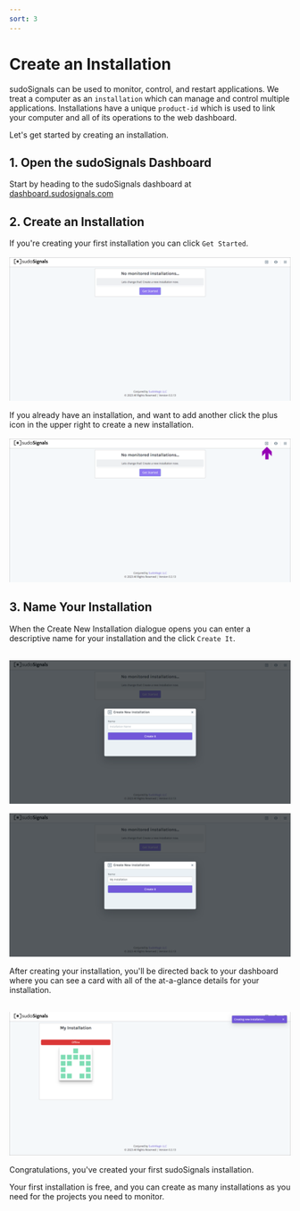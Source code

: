 ```yaml
---
sort: 3
---
```


# Create an Installation

sudoSignals can be used to monitor, control, and restart applications. We treat a computer as an `installation` which can manage and control multiple applications. Installations have a unique `product-id` which is used to link your computer and all of its operations to the web dashboard. 

Let's get started by creating an installation. 

## 1. Open the sudoSignals Dashboard

Start by heading to the sudoSignals dashboard at [dashboard.sudosignals.com](https://dashboard.sudosignals.com/)

## 2. Create an Installation

If you're creating your first installation you can click `Get Started`. 
<br>
<br>
![Create Installation 001](../assets/images/create-installation/create-installation-001.png)

If you already have an installation, and want to add another click the plus icon in the upper right to create a new installation.
<br>
<br>
![Create Installation 002](../assets/images/create-installation/create-installation-002.png)

## 3. Name Your Installation

When the Create New Installation dialogue opens you can enter a descriptive name for your installation and the click `Create It`.
<br>
<br>

![Create Installation 003](../assets/images/create-installation/create-installation-003.png)

![Create Installation 004](../assets/images/create-installation/create-installation-004.png)

After creating your installation, you'll be directed back to your dashboard where you can see a card with all of the at-a-glance details for your installation.
<br>
<br>

![Create Installation 004](../assets/images/create-installation/create-installation-005.png)

Congratulations, you've created your first sudoSignals installation.  

Your first installation is free, and you can create as many installations as you need for the projects you need to monitor.